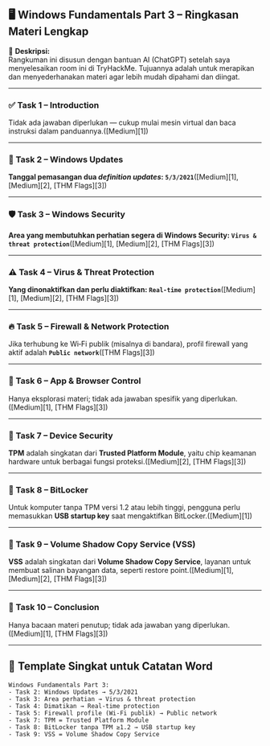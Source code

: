 ## 🖥️ Windows Fundamentals Part 3 – Ringkasan Materi Lengkap

📝 **Deskripsi:**  
Rangkuman ini disusun dengan bantuan AI (ChatGPT) setelah saya menyelesaikan room ini di TryHackMe. Tujuannya adalah untuk merapikan dan menyederhanakan materi agar lebih mudah dipahami dan diingat.

---

### ✅ Task 1 – Introduction

Tidak ada jawaban diperlukan — cukup mulai mesin virtual dan baca instruksi dalam panduannya.([Medium][1])

---

### 🔄 Task 2 – Windows Updates

**Tanggal pemasangan dua *definition updates*: `5/3/2021`**([Medium][1], [Medium][2], [THM Flags][3])

---

### 🛡 Task 3 – Windows Security

**Area yang membutuhkan perhatian segera di Windows Security: `Virus & threat protection`**([Medium][1], [Medium][2], [THM Flags][3])

---

### ⚠️ Task 4 – Virus & Threat Protection

**Yang dinonaktifkan dan perlu diaktifkan: `Real‑time protection`**([Medium][1], [Medium][2], [THM Flags][3])

---

### 🔥 Task 5 – Firewall & Network Protection

Jika terhubung ke Wi‑Fi publik (misalnya di bandara), profil firewall yang aktif adalah **`Public network`**([THM Flags][3])

---

### 🧩 Task 6 – App & Browser Control

Hanya eksplorasi materi; tidak ada jawaban spesifik yang diperlukan.([Medium][1], [THM Flags][3])

---

### 💾 Task 7 – Device Security

**TPM** adalah singkatan dari **Trusted Platform Module**, yaitu chip keamanan hardware untuk berbagai fungsi proteksi.([Medium][2], [THM Flags][3])

---

### 🔐 Task 8 – BitLocker

Untuk komputer tanpa TPM versi 1.2 atau lebih tinggi, pengguna perlu memasukkan **USB startup key** saat mengaktifkan BitLocker.([Medium][1])

---

### 📁 Task 9 – Volume Shadow Copy Service (VSS)

**VSS** adalah singkatan dari **Volume Shadow Copy Service**, layanan untuk membuat salinan bayangan data, seperti restore point.([Medium][1], [Medium][2], [THM Flags][3])

---

### 🧠 Task 10 – Conclusion

Hanya bacaan materi penutup; tidak ada jawaban yang diperlukan.([Medium][1], [THM Flags][3])

---

## 📝 Template Singkat untuk Catatan Word

```
Windows Fundamentals Part 3:
- Task 2: Windows Updates → 5/3/2021
- Task 3: Area perhatian → Virus & threat protection
- Task 4: Dimatikan → Real‑time protection
- Task 5: Firewall profile (Wi‑Fi publik) → Public network
- Task 7: TPM = Trusted Platform Module
- Task 8: BitLocker tanpa TPM ≥1.2 → USB startup key
- Task 9: VSS = Volume Shadow Copy Service
```
